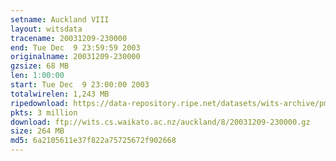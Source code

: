 ```yaml
---
setname: Auckland VIII
layout: witsdata
tracename: 20031209-230000
end: Tue Dec  9 23:59:59 2003
originalname: 20031209-230000
gzsize: 68 MB
len: 1:00:00
start: Tue Dec  9 23:00:00 2003
totalwirelen: 1,243 MB
ripedownload: https://data-repository.ripe.net/datasets/wits-archive/pma/long/auck/8//20031209-230000.gz
pkts: 3 million
download: ftp://wits.cs.waikato.ac.nz/auckland/8/20031209-230000.gz
size: 264 MB
md5: 6a2105611e37f822a75725672f902668
---
```

